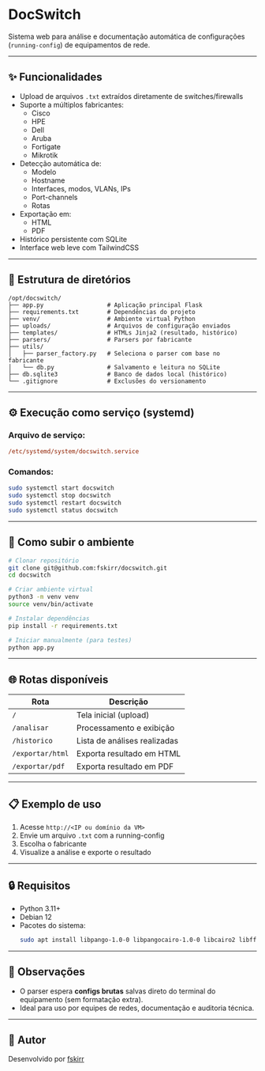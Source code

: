 # DocSwitch

Sistema web para análise e documentação automática de configurações (`running-config`) de equipamentos de rede.

---

## ✨ Funcionalidades

- Upload de arquivos `.txt` extraídos diretamente de switches/firewalls
- Suporte a múltiplos fabricantes:
  - Cisco
  - HPE
  - Dell
  - Aruba
  - Fortigate
  - Mikrotik
- Detecção automática de:
  - Modelo
  - Hostname
  - Interfaces, modos, VLANs, IPs
  - Port-channels
  - Rotas
- Exportação em:
  - HTML
  - PDF
- Histórico persistente com SQLite
- Interface web leve com TailwindCSS

---

## 📁 Estrutura de diretórios

```
/opt/docswitch/
├── app.py                  # Aplicação principal Flask
├── requirements.txt        # Dependências do projeto
├── venv/                   # Ambiente virtual Python
├── uploads/                # Arquivos de configuração enviados
├── templates/              # HTMLs Jinja2 (resultado, histórico)
├── parsers/                # Parsers por fabricante
├── utils/
│   ├── parser_factory.py   # Seleciona o parser com base no fabricante
│   └── db.py               # Salvamento e leitura no SQLite
├── db.sqlite3              # Banco de dados local (histórico)
└── .gitignore              # Exclusões do versionamento
```

---

## ⚙️ Execução como serviço (systemd)

### Arquivo de serviço:

```ini
/etc/systemd/system/docswitch.service
```

### Comandos:

```bash
sudo systemctl start docswitch
sudo systemctl stop docswitch
sudo systemctl restart docswitch
sudo systemctl status docswitch
```

---

## 🚀 Como subir o ambiente

```bash
# Clonar repositório
git clone git@github.com:fskirr/docswitch.git
cd docswitch

# Criar ambiente virtual
python3 -m venv venv
source venv/bin/activate

# Instalar dependências
pip install -r requirements.txt

# Iniciar manualmente (para testes)
python app.py
```

---

## 🌐 Rotas disponíveis

| Rota         | Descrição                        |
|--------------|----------------------------------|
| `/`          | Tela inicial (upload)           |
| `/analisar`  | Processamento e exibição         |
| `/historico` | Lista de análises realizadas     |
| `/exportar/html` | Exporta resultado em HTML    |
| `/exportar/pdf`  | Exporta resultado em PDF     |

---

## 📋 Exemplo de uso

1. Acesse `http://<IP ou domínio da VM>`
2. Envie um arquivo `.txt` com a running-config
3. Escolha o fabricante
4. Visualize a análise e exporte o resultado

---

## 🔒 Requisitos

- Python 3.11+
- Debian 12
- Pacotes do sistema:
  ```bash
  sudo apt install libpango-1.0-0 libpangocairo-1.0-0 libcairo2 libffi-dev libjpeg-dev libxml2 libxslt1-dev
  ```

---

## 🧠 Observações

- O parser espera **configs brutas** salvas direto do terminal do equipamento (sem formatação extra).
- Ideal para uso por equipes de redes, documentação e auditoria técnica.

---

## 📌 Autor

Desenvolvido por [fskirr](https://github.com/fskirr)
